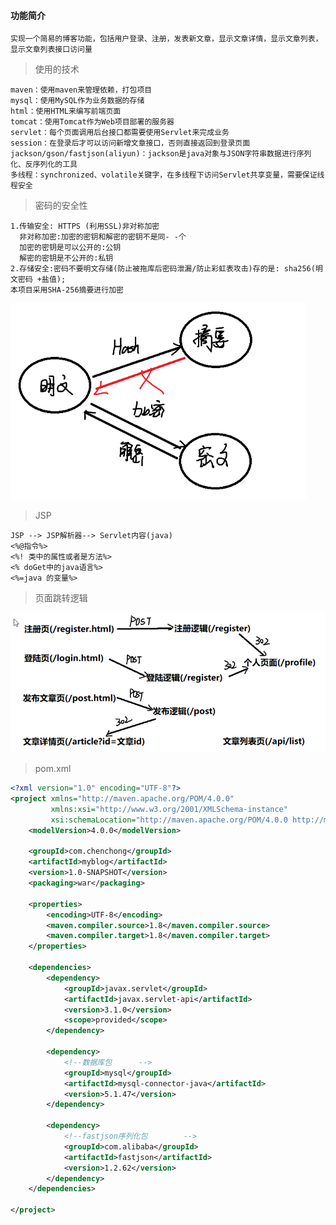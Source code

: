 #### 功能简介

    实现一个简易的博客功能，包括用户登录、注册，发表新文章，显示文章详情，显示文章列表，显示文章列表接口访问量

> 使用的技术

    maven：使用maven来管理依赖，打包项目
    mysql：使用MySQL作为业务数据的存储
    html：使用HTML来编写前端页面
    tomcat：使用Tomcat作为Web项目部署的服务器
    servlet：每个页面调用后台接口都需要使用Servlet来完成业务
    session：在登录后才可以访问新增文章接口，否则直接返回到登录页面
    jackson/gson/fastjson(aliyun)：jackson是java对象与JSON字符串数据进行序列化、反序列化的工具
    多线程：synchronized、volatile关键字，在多线程下访问Servlet共享变量，需要保证线程安全

> 密码的安全性

    1.传输安全: HTTPS (利用SSL)非对称加密
      非对称加密:加密的密钥和解密的密钥不是同- -个
      加密的密钥是可以公开的:公钥
      解密的密钥是不公开的:私钥
    2.存储安全:密码不要明文存储(防止被拖库后密码泄漏/防止彩虹表攻击)存的是: sha256(明文密码 +盐值);
    本项目采用SHA-256摘要进行加密
![](https://github.com/q1206271031/photo/raw/master/%E4%B8%AA%E4%BA%BA%E5%8D%9A%E5%AE%A2%E9%A1%B9%E7%9B%AE/SHA-256.png)
    
> JSP

    JSP --> JSP解析器--> Servlet内容(java)
    <%@指令%>
    <%! 类中的属性或者是方法%>
    <% doGet中的java语言%>
    <%=java 的变量%>

> 页面跳转逻辑

![](https://github.com/q1206271031/photo/raw/master/%E4%B8%AA%E4%BA%BA%E5%8D%9A%E5%AE%A2%E9%A1%B9%E7%9B%AE/%E9%A1%B5%E9%9D%A2%E8%B7%B3%E8%BD%AC%E9%80%BB%E8%BE%91.png)

> pom.xml

```xml
<?xml version="1.0" encoding="UTF-8"?>
<project xmlns="http://maven.apache.org/POM/4.0.0"
         xmlns:xsi="http://www.w3.org/2001/XMLSchema-instance"
         xsi:schemaLocation="http://maven.apache.org/POM/4.0.0 http://maven.apache.org/xsd/maven-4.0.0.xsd">
    <modelVersion>4.0.0</modelVersion>

    <groupId>com.chenchong</groupId>
    <artifactId>myblog</artifactId>
    <version>1.0-SNAPSHOT</version>
    <packaging>war</packaging>

    <properties>
        <encoding>UTF-8</encoding>
        <maven.compiler.source>1.8</maven.compiler.source>
        <maven.compiler.target>1.8</maven.compiler.target>
    </properties>

    <dependencies>
        <dependency>
            <groupId>javax.servlet</groupId>
            <artifactId>javax.servlet-api</artifactId>
            <version>3.1.0</version>
            <scope>provided</scope>
        </dependency>

        <dependency>
            <!--数据库包      -->
            <groupId>mysql</groupId>
            <artifactId>mysql-connector-java</artifactId>
            <version>5.1.47</version>
        </dependency>

        <dependency>
            <!--fastjson序列化包        -->
            <groupId>com.alibaba</groupId>
            <artifactId>fastjson</artifactId>
            <version>1.2.62</version>
        </dependency>
    </dependencies>

</project>
```






































